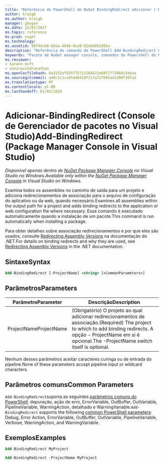 ```yaml
---
title: "Referência do PowerShell do NuGet BindingRedirect adicionar | Microsoft Docs"
author: kraigb
ms.author: kraigb
manager: ghogen
ms.date: 12/07/2017
ms.topic: reference
ms.prod: nuget
ms.technology: 
ms.assetid: 90f4dcb0-6e5a-4948-8ea9-62e0d061d95a
description: "Referência de comando do PowerShell Add-BindingRedirect no Console do Gerenciador de pacotes do NuGet no Visual Studio."
keywords: "Pacote de NuGet manager console, comandos do Powershell do NuGet, referência do Powershell do NuGet, adicionar BindingRedirect"
ms.reviewer:
- karann-msft
- unniravindranathan
ms.openlocfilehash: 6a3232af925f75713168421e68f2773060c5ebaa
ms.sourcegitcommit: a40c1c1cc05a46410f317a72f695ad1d80f39fa2
ms.translationtype: MT
ms.contentlocale: pt-BR
ms.lasthandoff: 01/05/2018
---
```

# <a name="add-bindingredirect-package-manager-console-in-visual-studio"></a><span data-ttu-id="ad6b2-104">Adicionar-BindingRedirect (Console de Gerenciador de pacotes no Visual Studio)</span><span class="sxs-lookup"><span data-stu-id="ad6b2-104">Add-BindingRedirect (Package Manager Console in Visual Studio)</span></span>

<span data-ttu-id="ad6b2-105">*Disponível apenas dentro de [NuGet Package Manager Console](Package-Manager-Console.md) no Visual Studio no Windows.*</span><span class="sxs-lookup"><span data-stu-id="ad6b2-105">*Available only within the [NuGet Package Manager Console](Package-Manager-Console.md) in Visual Studio on Windows.*</span></span>

<span data-ttu-id="ad6b2-106">Examina todos os assemblies no caminho de saída para um projeto e adiciona redirecionamentos de associação para o arquivo de configuração do aplicativo ou da web, quando necessário.</span><span class="sxs-lookup"><span data-stu-id="ad6b2-106">Examines all assemblies within the output path for a project and adds binding redirects to the application or web configuration file where necessary.</span></span> <span data-ttu-id="ad6b2-107">Esse comando é executado automaticamente quando a instalação de um pacote.</span><span class="sxs-lookup"><span data-stu-id="ad6b2-107">This command is run automatically when installing a package.</span></span>

<span data-ttu-id="ad6b2-108">Para obter detalhes sobre associação redirecionamentos e por que eles são usados, consulte [Redirecting Assembly Versions](/dotnet/framework/configure-apps/redirect-assembly-versions) na documentação do .NET.</span><span class="sxs-lookup"><span data-stu-id="ad6b2-108">For details on binding redirects and why they are used, see [Redirecting Assembly Versions](/dotnet/framework/configure-apps/redirect-assembly-versions) in the .NET documentation.</span></span>

## <a name="syntax"></a><span data-ttu-id="ad6b2-109">Sintaxe</span><span class="sxs-lookup"><span data-stu-id="ad6b2-109">Syntax</span></span>

```ps
Add-BindingRedirect [-ProjectName] <string> [<CommonParameters>]
```

## <a name="parameters"></a><span data-ttu-id="ad6b2-110">Parâmetros</span><span class="sxs-lookup"><span data-stu-id="ad6b2-110">Parameters</span></span>

| <span data-ttu-id="ad6b2-111">Parâmetro</span><span class="sxs-lookup"><span data-stu-id="ad6b2-111">Parameter</span></span> | <span data-ttu-id="ad6b2-112">Descrição</span><span class="sxs-lookup"><span data-stu-id="ad6b2-112">Description</span></span> |
| --- | --- |
| <span data-ttu-id="ad6b2-113">ProjectName</span><span class="sxs-lookup"><span data-stu-id="ad6b2-113">ProjectName</span></span> | <span data-ttu-id="ad6b2-114">(Obrigatório) O projeto ao qual adicionar redirecionamentos de associação.</span><span class="sxs-lookup"><span data-stu-id="ad6b2-114">(Required) The project to which to add binding redirects.</span></span> <span data-ttu-id="ad6b2-115">A opção - ProjectName em si é opcional.</span><span class="sxs-lookup"><span data-stu-id="ad6b2-115">The -ProjectName switch itself is optional.</span></span> |

<span data-ttu-id="ad6b2-116">Nenhum desses parâmetros aceitar caracteres curinga ou de entrada do pipeline.</span><span class="sxs-lookup"><span data-stu-id="ad6b2-116">None of these parameters accept pipeline input or wildcard characters.</span></span>

## <a name="common-parameters"></a><span data-ttu-id="ad6b2-117">Parâmetros comuns</span><span class="sxs-lookup"><span data-stu-id="ad6b2-117">Common Parameters</span></span>

<span data-ttu-id="ad6b2-118">`Add-BindingRedirect`suporta as seguintes [parâmetros comuns do PowerShell](http://go.microsoft.com/fwlink/?LinkID=113216): depuração, ação de erro, ErrorVariable, OutBuffer, OutVariable, PipelineVariable, WarningAction, detalhado e WarningVariable.</span><span class="sxs-lookup"><span data-stu-id="ad6b2-118">`Add-BindingRedirect` supports the following [common PowerShell parameters](http://go.microsoft.com/fwlink/?LinkID=113216): Debug, Error Action, ErrorVariable, OutBuffer, OutVariable, PipelineVariable, Verbose, WarningAction, and WarningVariable.</span></span>

## <a name="examples"></a><span data-ttu-id="ad6b2-119">Exemplos</span><span class="sxs-lookup"><span data-stu-id="ad6b2-119">Examples</span></span>

```ps
Add-BindingRedirect MyProject

Add-BindingRedirect -ProjectName MyProject
```